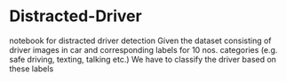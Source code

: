 # Distracted-Driver
notebook for distracted driver detection 
Given the dataset consisting of driver images in car and corresponding labels for 10 nos. categories (e.g. safe driving, texting, talking etc.)
We have to classify the driver based on these labels
